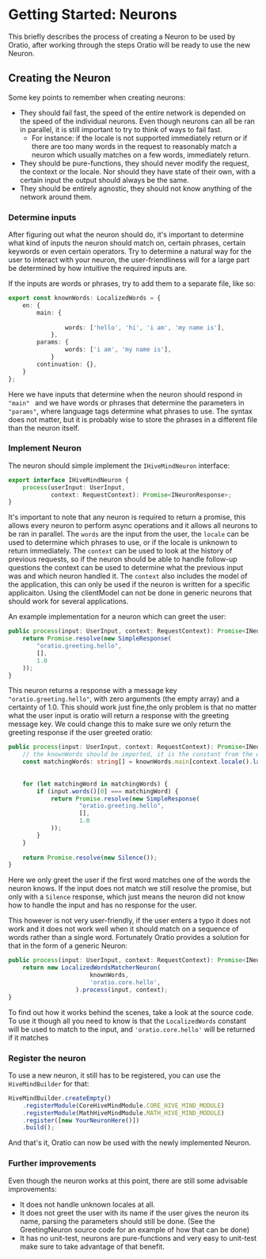 # Getting Started: Neurons

This briefly describes the process of creating a Neuron to be used by Oratio, after working through the steps Oratio will be ready to use the new Neuron.

## Creating the Neuron

Some key points to remember when creating neurons:

* They should fail fast, the speed of the entire network is depended on the speed of the individual neurons. Even though neurons can all be ran in parallel, it is still important to try to think of ways to fail fast.
    * For instance: if the locale is not supported immediately return or if there are too many words in the request to reasonably match a neuron which usually matches on a few words, immediately return.
* They should be pure-functions, they should never modify the request, the context or the locale. Nor should they have state of their own, with a certain input the output should always be the same.
* They should be entirely agnostic, they should not know anything of the network around them.

### Determine inputs 

After figuring out what the neuron should do, it's important to determine what kind of inputs the neuron should match on, certain phrases, certain keywords or even certain operators. Try to determine a natural way for the user to interact with your neuron, the user-friendliness will for a large part be determined by how intuitive the required inputs are.

If the inputs are words or phrases, try to add them to a separate file, like so:

```typescript
export const knownWords: LocalizedWords = {
    en: {
        main: {
            
                words: ['hello', 'hi', 'i am', 'my name is'],
            },
        params: {
                words: ['i am', 'my name is'],
            }
        continuation: {},
    }
};
```

Here we have inputs that determine when the neuron should respond in `"main" ` and we have words or phrases that determine the parameters in `"params"`, where language tags determine what phrases to use. The syntax does not matter, but it is probably wise to store the phrases in a different file than the neuron itself.

### Implement Neuron

The neuron should simple implement the `IHiveMindNeuron` interface:

```typescript
export interface IHiveMindNeuron {
    process(userInput: UserInput,
            context: RequestContext): Promise<INeuronResponse>;
}
```

It's important to note that any neuron is required to return a promise, this allows every neuron to perform async operations and it allows all neurons to be ran in parallel. The `words` are the input from the user, the `locale` can be used to determine which phrases to use, or if the locale is unknown to return immediately. The `context` can be used to look at the history of previous requests, so if the neuron should be able to handle follow-up questions the context can be used to determine what the previous input was and which neuron handled it. The `context` also includes the model of the application, this can only be used if the neuron is written for a specific applicaiton. Using the clientModel can not be done in generic neurons that should work for several applications.

An example implementation for a neuron which can greet the user:
```typescript
public process(input: UserInput, context: RequestContext): Promise<INeuronResponse> {
    return Promise.resolve(new SimpleResponse(
        "oratio.greeting.hello",
        [],
        1.0
    ));    
}
```
This neuron returns a response with a message key `"oratio.greeting.hello"`, with zero arguments (the empty array) and a certainty of 1.0. This should work just fine,the only problem is that no matter what the user input is oratio will return a response with the greeting message key. We could change this to make sure we only return the greeting response if the user greeted oratio:

```typescript
public process(input: UserInput, context: RequestContext): Promise<INeuronResponse> {
    // the knownWords should be imported, it is the constant from the example above
    const matchingWords: string[] = knownWords.main[context.locale().language()].words; 
    
    
    for (let matchingWord in matchingWords) {
        if (input.words()[0] === matchingWord) {
            return Promise.resolve(new SimpleResponse(
                    "oratio.greeting.hello",
                    [],
                    1.0
            ));            
        }
    }
    
    return Promise.resolve(new Silence());          
}
```

Here we only greet the user if the first word matches one of the words the neuron knows. If the input does not match we still resolve the promise, but only with a `Silence` response, which just means the neuron did not know how to handle the input and has no response for the user.

This however is not very user-friendly, if the user enters a typo it does not work and it does not work well when it should match on a sequence of words rather than a single word. Fortunately Oratio provides a solution for that in the form of a generic Neuron:

```typescript
public process(input: UserInput, context: RequestContext): Promise<INeuronResponse> {
    return new LocalizedWordsMatcherNeuron(
                       knownWords,
                       'oratio.core.hello',
                   ).process(input, context);
}
```

To find out how it works behind the scenes, take a look at the source code. To use it though all you need to know is that the `LocalizedWords` constant will be used to match to the input, and `'oratio.core.hello'` will be returned if it matches

### Register the neuron

To use a new neuron, it still has to be registered, you can use the `HiveMindBuilder` for that:

```typescript
HiveMindBuilder.createEmpty()
    .registerModule(CoreHiveMindModule.CORE_HIVE_MIND_MODULE)
    .registerModule(MathHiveMindModule.MATH_HIVE_MIND_MODULE)
    .register([new YourNeuronHere()])
    .build();
```

And that's it, Oratio can now be used with the newly implemented Neuron.

### Further improvements

Even though the neuron works at this point, there are still some advisable improvements:

* It does not handle unknown locales at all.
* It does not greet the user with its name if the user gives the neuron its name, parsing the parameters should still be done. (See the GreetingNeuron source code for an example of how that can be done)
* It has no unit-test, neurons are pure-functions and very easy to unit-test make sure to take advantage of that benefit. 
